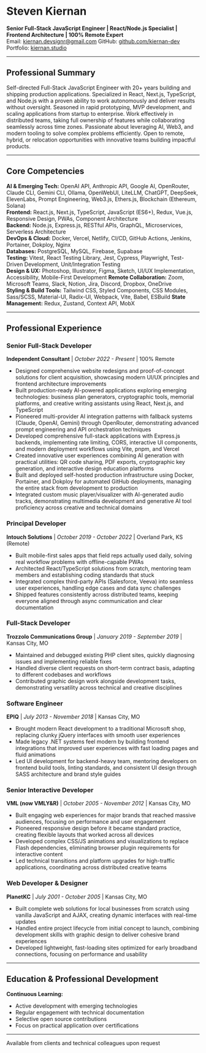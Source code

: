 # Steven Kiernan

**Senior Full-Stack JavaScript Engineer | React/Node.js Specialist | Frontend Architecture | 100% Remote Expert**  
Email: <kiernan.devsignr@gmail.com>
GitHub: [github.com/kiernan-dev](https://github.com/kiernan-dev)  
Portfolio: [kiernan.studio](https://kiernan.studio)

---

## Professional Summary

Self-directed Full-Stack JavaScript Engineer with 20+ years building and shipping production applications. Specialized in React, Next.js, TypeScript, and Node.js with a proven ability to work autonomously and deliver results without oversight. Seasoned in rapid prototyping, MVP development, and scaling applications from startup to enterprise. Work effectively in distributed teams, taking full ownership of features while collaborating seamlessly across time zones. Passionate about leveraging AI, Web3, and modern tooling to solve complex problems efficiently. Open to remote, hybrid, or relocation opportunities with innovative teams building impactful products.

---

## Core Competencies

**AI & Emerging Tech:** OpenAI API, Anthropic API, Google AI, OpenRouter, Claude CLI, Gemini CLI, Ollama, OpenWebUI, LiteLLM, ChatGPT, DeepSeek, ElevenLabs, Prompt Engineering, Web3.js, Ethers.js, Blockchain (Ethereum, Solana)  
**Frontend:** React.js, Next.js, TypeScript, JavaScript (ES6+), Redux, Vue.js, Responsive Design, PWAs, Component Architecture  
**Backend:** Node.js, Express.js, RESTful APIs, GraphQL, Microservices, Serverless Architecture  
**DevOps & Cloud:** Docker, Vercel, Netlify, CI/CD, GitHub Actions, Jenkins, Portainer, Dokploy, Nginx  
**Databases:** PostgreSQL, MySQL, Firebase, Supabase  
**Testing:** Vitest, React Testing Library, Jest, Cypress, Playwright, Test-Driven Development, Unit/Integration Testing  
**Design & UX:** Photoshop, Illustrator, Figma, Sketch, UI/UX Implementation,  Accessibility, Mobile-First Development
**Remote Collaboration:** Zoom, Microsoft Teams, Slack, Notion, Jira, Discord, Dropbox, OneDrive  
**Styling & Build Tools:** Tailwind CSS, Styled Components, CSS Modules, Sass/SCSS, Material-UI, Radix-UI, Webpack, Vite, Babel, ESBuild
**State Management:** Redux, Zustand, Context API, MobX

---

## Professional Experience

### Senior Full-Stack Developer

**Independent Consultant** | *October 2022 - Present* | 100% Remote  

- Designed comprehensive website redesigns and proof-of-concept solutions for client acquisition, showcasing modern UI/UX principles and frontend architecture improvements
- Built production-ready AI-powered applications exploring emerging technologies: business plan generators, cryptographic tools, memorial platforms, and creative writing assistants using React, Next.js, and TypeScript
- Pioneered multi-provider AI integration patterns with fallback systems (Claude, OpenAI, Gemini) through OpenRouter, demonstrating advanced prompt engineering and API orchestration techniques
- Developed comprehensive full-stack applications with Express.js backends, implementing rate limiting, CORS, interactive UI components, and modern deployment workflows using Vite, pnpm, and Vercel
- Created innovative user experiences combining AI generation with practical utilities: QR code sharing, PDF exports, cryptographic key generation, and interactive design education platforms
- Built and deployed self-hosted production infrastructure using Docker, Portainer, and Dokploy for automated GitHub deployments, managing the entire stack from development to production
- Integrated custom music player/visualizer with AI-generated audio tracks, demonstrating multimedia development and generative AI tool proficiency across creative and technical domains

### Principal Developer

**Intouch Solutions** | *October 2019 - October 2022* | Overland Park, KS (Remote)  

- Built mobile-first sales apps that field reps actually used daily, solving real workflow problems with offline-capable PWAs  
- Architected React/TypeScript solutions from scratch, mentoring team members and establishing coding standards that stuck  
- Integrated complex third-party APIs (Salesforce, Veeva) into seamless user experiences, handling edge cases and data sync challenges  
- Shipped features consistently across distributed teams, keeping everyone aligned through async communication and clear documentation  

### Full-Stack Developer

**Trozzolo Communications Group** | *January 2019 - September 2019* | Kansas City, MO  

- Maintained and debugged existing PHP client sites, quickly diagnosing issues and implementing reliable fixes
- Handled diverse client requests on short-term contract basis, adapting to different codebases and workflows  
- Contributed graphic design work alongside development tasks, demonstrating versatility across technical and creative disciplines  

### Software Engineer

**EPIQ** | *July 2013 - November 2018* | Kansas City, MO  

- Brought modern React development to a traditional Microsoft shop, replacing clunky jQuery interfaces with smooth user experiences
- Made legacy .NET systems feel modern by building frontend integrations that improved user experiences with fast loading pages and fluid animations
- Led UI development for backend-heavy team, mentoring developers on frontend build tools, linting standards, and consistent UI design through SASS architecture and brand style guides  

### Senior Interactive Developer

**VML (now VMLY&R)** | *October 2005 - November 2012* | Kansas City, MO  

- Built engaging web experiences for major brands that reached massive audiences, focusing on performance and user engagement
- Pioneered responsive design before it became standard practice, creating flexible layouts that worked across all devices
- Developed complex CSS/JS animations and visualizations to replace Flash dependencies, eliminating browser plugin requirements for interactive content
- Led technical transitions and platform upgrades for high-traffic applications, coordinating across distributed creative teams  

### Web Developer & Designer

**PlanetKC** | *July 2001 - October 2005* | Kansas City, MO  

- Built complete web solutions for local businesses from scratch using vanilla JavaScript and AJAX, creating dynamic interfaces with real-time updates
- Handled entire project lifecycle from initial concept to launch, combining development skills with graphic design to deliver cohesive brand experiences
- Developed lightweight, fast-loading sites optimized for early broadband connections, focusing on performance and usability  

---

## Education & Professional Development

**Continuous Learning:**  

- Active development with emerging technologies  
- Regular engagement with technical documentation
- Selective open source contributions
- Focus on practical application over certifications

---

Available from clients and technical colleagues upon request
